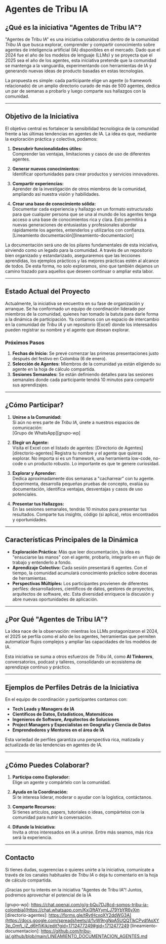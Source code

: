 # Agentes de Tribu IA

## ¿Qué es la iniciativa "Agentes de Tribu IA"?

"Agentes de Tribu IA" es una iniciativa colaborativa dentro de la comunidad *Tribu IA* que busca explorar, comprender y compartir conocimiento sobre agentes de inteligencia artificial (IA) disponibles en el mercado. Dado que el 2024 fue el año de los modelos de lenguaje (LLMs) y se proyecta que el 2025 sea el año de los agentes, esta iniciativa pretende que la comunidad se mantenga a la vanguardia, experimentando con herramientas de IA y generando nuevas ideas de producto basadas en estas tecnologías.

La propuesta es simple: cada participante elige un agente (o framework relacionado) de un amplio directorio curado de más de 500 agentes, dedica un par de semanas a probarlo y luego comparte sus hallazgos con la comunidad.

---

## **Objetivo de la Iniciativa**

El objetivo central es fortalecer la sensibilidad tecnológica de la comunidad frente a las últimas tendencias en agentes de IA. La idea es que, mediante la exploración práctica y colectiva, podamos:

1. **Descubrir funcionalidades útiles:**  
   Comprender las ventajas, limitaciones y casos de uso de diferentes agentes.

2. **Generar nuevos conocimientos:**  
   Identificar oportunidades para crear productos y servicios innovadores.

3. **Compartir experiencias:**  
   Aprender de la investigación de otros miembros de la comunidad, ampliando así nuestra visión y habilidades.

4. **Crear una base de conocimiento sólida:**  
   Documentar cada experiencia y hallazgo en un formato estructurado para que cualquier persona que se una al mundo de los agentes tenga acceso a una base de conocimientos rica y clara. Esto permitirá a nuevas generaciones de entusiastas y profesionales abordar rápidamente los agentes, entenderlos y utilizarlos con confianza.
 [Lineamiento documentación][lineamiento-documentacion]

La documentación será uno de los pilares fundamentales de esta iniciativa, sirviendo como un legado para la comunidad. A través de un repositorio bien organizado y estandarizado, aseguraremos que las lecciones aprendidas, los ejemplos prácticos y las mejores prácticas estén al alcance de todos. De esta forma, no solo exploramos, sino que también dejamos un camino trazado para aquellos que deseen continuar o ampliar esta labor.

---

## **Estado Actual del Proyecto**

Actualmente, la iniciativa se encuentra en su fase de organización y arranque. Se ha conformado un equipo de coordinación liderado por miembros de la comunidad, quienes han tomado la batuta para darle forma a la dinámica de participación. Ya contamos con un espacio de intercambio en la comunidad de *Tribu IA* y un repositorio (Excel) donde los interesados pueden registrar su nombre y el agente que desean explorar.

### **Próximos Pasos**

1. **Fechas de Inicio:** Se prevé comenzar las primeras presentaciones justo después del festivo en Colombia (6 de enero).  
2. **Selección de Agentes:** Miembros de la comunidad ya están eligiendo su agente en la hoja de cálculo compartida.  
3. **Sesiones Semanales:** Se están definiendo detalles para las sesiones semanales donde cada participante tendrá 10 minutos para compartir sus aprendizajes.

---

## **¿Cómo Participar?**

1. **Unirse a la Comunidad:**  
   Si aún no eres parte de *Tribu IA*, únete a nuestros espacios de comunicación:  
   [Grupo de WhatsApp][grupo-wp]

2. **Elegir un Agente:**  
   Visita el Excel con el listado de agentes:
   [Directorio de Agentes][directorio-agentes]
   Registra tu nombre y el agente que quieras explorar. No importa si es un framework, una herramienta low-code, no-code o un    producto robusto. Lo importante es que te genere curiosidad.

4. **Explorar y Aprender:**  
   Dedica aproximadamente dos semanas a "cacharrear" con tu agente. Experimenta, desarrolla pequeñas pruebas de concepto, evalúa su documentación, identifica ventajas, desventajas y casos de uso potenciales.

5. **Presentar tus Hallazgos:**  
   En las sesiones semanales, tendrás 10 minutos para presentar tus resultados. Comparte tus insights, código (si aplica), retos encontrados y oportunidades.

---

## **Características Principales de la Dinámica**

- **Exploración Práctica:** Más que leer documentación, la idea es "ensuciarse las manos" con el agente, probarlo, integrarlo en un flujo de trabajo y entenderlo a fondo.
- **Aprendizaje Colectivo:** Cada sesión presentará 6 agentes. Con el tiempo, la comunidad acumulará conocimiento práctico sobre docenas de herramientas.
- **Perspectivas Múltiples:** Los participantes provienen de diferentes perfiles: desarrolladores, científicos de datos, gestores de proyectos, arquitectos de software, etc. Esta diversidad enriquece la discusión y abre nuevas oportunidades de aplicación.

---

## **¿Por Qué "Agentes de Tribu IA"?**

La idea nace de la observación: mientras los LLMs protagonizaron el 2024, el 2025 se perfila como el año de los agentes, herramientas que permiten automatizar flujos complejos y ampliar las capacidades de los modelos de IA.  

Esta iniciativa se suma a otros esfuerzos de *Tribu IA*, como **AI Tinkerers**, conversatorios, podcast y talleres, consolidando un ecosistema de aprendizaje continuo y práctico.

---

## **Ejemplos de Perfiles Detrás de la Iniciativa**

En el equipo de coordinación y participantes contamos con:

- **Tech Leads y Managers de IA**  
- **Científicos de Datos, Estadísticos, Matemáticos**  
- **Ingenieros de Software, Arquitectos de Soluciones**  
- **Project Managers y Especialistas en Geografía y Ciencia de Datos**  
- **Emprendedores y Mentores en el área de IA**  

Esta variedad de perfiles garantiza una perspectiva rica, matizada y actualizada de las tendencias en agentes de IA.

---

## **¿Cómo Puedes Colaborar?**

1. **Participa como Explorador:**  
   Elige un agente y compártelo con la comunidad.

2. **Ayuda en la Coordinación:**  
   Si te interesa liderar, moderar o ayudar con la logística, contáctanos.

3. **Comparte Recursos:**  
   Si tienes artículos, papers, tutoriales o ideas, compártelos con la comunidad para nutrir la conversación.

4. **Difunde la Iniciativa:**  
   Invita a otros interesados en IA a unirse. Entre más seamos, más rica será la experiencia.

---

## **Contacto**

Si tienes dudas, sugerencias o quieres unirte a la iniciativa, comunícate a través de los canales habituales de *Tribu IA* o deja tu comentario en la hoja de cálculo compartida.  

¡Gracias por tu interés en la iniciativa "Agentes de Tribu IA"! Juntos, podremos aprovechar el potencial de la IA


<!-- Links -->
[grupo-wp]: https://chat.openai.com/g/g-bQu7DJ8cd-somos-tribu-ia-colombia](https://chat.whatsapp.com/Kxi3ftAYymLJ79YbYR6vXm
[directorio-agentes]: https://forms.gle/tRytHcxqXY2ddWG3A](https://docs.google.com/spreadsheets/d/1vW9ngNpA5UQQTlkCPvdfAoXY3p_Omfj_jZ_d6H1jKik/edit?gid=1712477249#gid=1712477249
[lineamiento-documentacion]: https://github.com/tribu-ia/.github/blob/main/LINEAMIENTO_DOCUMENTACION_AGENTES.md
